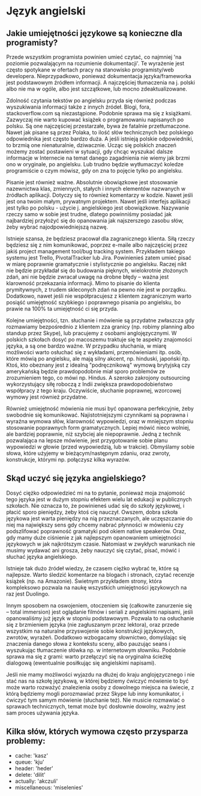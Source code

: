# Język angielski

## Jakie umiejętności językowe są konieczne dla programisty?

Przede wszystkim programista powinien umieć czytać, co najmniej 'na poziomie pozwalającym na rozumienie dokumentacji'. Te wyrażenie jest często spotykane w ofertach pracy na stanowisko programisty/web developera. Nieprzypadkowo, ponieważ dokumentacja języka/frameworka jest podstawowym źródłem informacji. A najczęściej tłumaczenia na j. polski albo nie ma w ogóle, albo jest szczątkowe, lub mocno zdeaktualizowane.

Zdolność czytania tekstów po angielsku przyda się również podczas wyszukiwania informacji także z innych źródeł. Blogi, fora, stackoverflow.com są niezastąpione. Podobnie sprawa ma się z książkami. Zazwyczaj nie warto kupować książek o programowaniu napisanych po polsku. Są one najczęściej przestarzałe, bywa że fatalnie przetłumaczone. Nawet jak pisane są przez Polaka, to ilość słów technicznych bez polskiego odpowiednika jest często bardzo duża. A jeśli istnieją polskie odpowiedniki, to brzmią one nienaturalnie, dziwacznie. Ucząc się polskich znaczeń możemy zostać postawieni w sytuacji, gdy chcąc wyszukać dalsze informacje w Internecie na temat danego zagadnienia nie wiemy jak brzmi ono w oryginale, po angielsku. Lub trudno będzie wytłumaczyć koledze programiście o czym mówisz, gdy on zna to pojęcie tylko po angielsku.

Pisanie jest również ważne. Absolutnie obowiązkowe jest stosowanie nazewnictwa klas, zmiennych, stałych i innych elementów nazwanych w źródłach aplikacji. Dotyczy się to również komentarzy w kodzie. Nawet jeśli jest ona twoim małym, prywatnym projektem. Nawet jeśli interfejs aplikacji jest tylko po polsku - użycie j. angielskiego jest obowiązkowe. Nazywanie rzeczy samo w sobie jest trudne, dlatego powinniśmy posiadać jak najbardziej przyłożyć się do opanowania jak najszerszego zasobu słów, żeby wybrać najodpowiedniejszą nazwę.

Istnieje szansa, że będziesz pracował dla zagranicznego klienta. Siłą rzeczy będziesz się z nim komunikować, poprzez e-maile albo najczęściej przez jakiś project management tool/bug tracking system. Przykładem takiego systemu jest Trello, PivotalTracker lub Jira. Powinienieś zatem umieć pisać w miarę poprawnie gramatycznie i stylistycznie po angielsku. Raczej nikt nie będzie przykładał się do budowania pięknych, wielokrotnie złożonych zdań, ani nie będzie zwracał uwagę na drobne błędy – ważna jest klarowność przekazania informacji. Mimo to pisanie do klienta prymitywnych, z trudem skleconych zdań na pewno nie jest w porządku. Dodatkowo, nawet jeśli nie współpracujesz z klientem zagranicznym warto posiąść umiejętność szybkiego i poprawnego pisania po angielsku, bo prawie na 100% ta umiejętność ci się przyda.

Kolejne umiejętności, tzn. słuchanie i mówienie są przydatne zwłaszcza gdy rozmawiamy bezpośrednio z klientem zza granicy (np. robimy planning albo standup przez Skype), lub pracujemy z osobami anglojęzycznymi. W polskich szkołach dosyć po macoszemu traktuje się te aspekty znajomości języka, a są one bardzo ważne. W przypadku słuchania, w miarę możliwości warto osłuchać się z wykładami, przemówieniami itp. osób, które mówią po angielsku, ale mają silny akcent, np. hinduski, japoński itp. Ktoś, kto obeznany jest z idealną "podręcznikową" wymową brytyjską czy amerykańską będzie prawdopodobnie miał sporo problemów ze zrozumieniem tego, co mówi np. Hindus. A szeroko zakrojony outsourcing wykorzystujący siłę roboczą z Indii zwiększa prawdopodobieństwo współpracy z tego kraju. Oczywiście, słuchanie poprawnej, wzorcowej wymowy jest również przydatne.

Również umiejętność mówienia nie musi być opanowana perfekcyjnie, żeby swobodnie się komunikować. Najistotniejszymi czynnikami są poprawna i wyraźna wymowa słów, klarowność wypowiedzi, oraz w mniejszym stopniu stosowanie poprawnych form gramatycznych. Lepiej mówić nieco wolniej, ale bardziej poprawnie, niż szybciej ale niepoprawnie. Jedną z technik pozwalająca na lepsze mówienie, jest przygotowanie sobie planu wypowiedzi w głowie (przed wypowiedzią, lub w trakcie). Obmyślamy sobie słowa, które użyjemy w bieżącym/następnym zdaniu, oraz zwroty, konstrukcje, którymi np. połączysz kilka wyrazów.

## Skąd uczyć się języka angielskiego?

Dosyć ciężko odpowiedzieć mi na to pytanie, ponieważ moja znajomość tego języka jest w dużym stopniu efektem wielu lat edukacji w publicznych szkołach. Nie oznacza to, że powinieneś udać się do szkoły językowej, i płacić sporo pieniędzy, żeby ktoś cię nauczył. Owszem, dobra szkoła językowa jest warta pieniędzy na nią przeznaczanych, ale uczęszczanie do niej ma największy sens gdy chcemy nabrać płynności w mówieniu czy podszlifować poprawność gramatyki pod okiem native speakerów. Oraz, gdy mamy duże ciśnienie z jak najlepszym opanowaniem umiejętności językowych w jak najkrótszym czasie. Natomiast w zwykłych warunkach nie musimy wydawać ani grosza, żeby nauczyć się czytać, pisać, mówić i słuchać języka angielskiego.

Istnieje tak dużo źródeł wiedzy, że czasem ciężko wybrać te, które są najlepsze. Warto śledzić komentarze na blogach i stronach, czytać recenzje książek (np. na Amazonie). Świetnym przykładem strony, która kompleksowo pozwala na naukę wszystkich umiejętności językowych na raz jest Duolingo.

Innym sposobem na oswojeniem, otoczeniem się (całkowite zanurzenie się – total immersion) jest oglądanie filmów i seriali z angielskimi napisami, jeśli opanowaliśmy już język w stopniu podstawowym. Pozwala to na osłuchanie się z brzmieniem języka (nie zagłuszanym przez lektora), oraz przede wszystkim na naturalne przyswojenie sobie konstrukcji językowych, zwrotów, wyrażeń. Dodatkowo wzbogacamy słownictwo, domyślając się znaczenia danego słowa z kontekstu sceny, albo pauzując seans i wyszukując tłumaczenie słówka np. w internetowym słowniku. Podobnie sprawa ma się z grami: warto przełączyć się na oryginalna ścieżkę dialogową (ewentualnie posiłkując się angielskimi napisami).

Jeśli nie mamy możliwości wyjazdu na dłużej do kraju anglojęzycznego i nie stać nas na szkołę językową, w której będziemy ćwiczyć mówienie to być może warto rozważyć znalezienia osoby z dowolnego miejsca na świecie, z którą będziemy mogli porozmawiać przez Skype lub inny komunikator, i ćwiczyć tym samym mówienie (słuchanie też). Nie musicie rozmawiać o sprawach technicznych, temat może być dosłownie dowolny, ważny jest sam proces używania języka.

## Kilka słów, których wymowa często przysparza problemy:

- cache: 'kasz'
- queue: 'kju'
- header: 'heder'
- delete: 'dilit'
- actually: 'akczuli'
- miscellaneous: 'miselenies'
